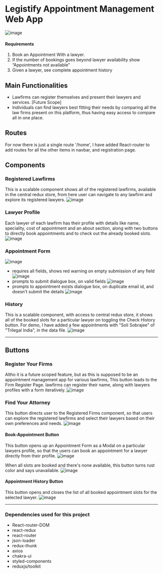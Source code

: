 # Legistify Appointment Management Web App
![image](https://user-images.githubusercontent.com/47380034/218688195-0c3b4d8f-b676-4eba-af7f-02572b345ead.png)


#### Requirements

1. Book an Appointment With a lawyer.
2. If the number of bookings goes beyond lawyer availability show “Appointments not available”
3. Given a lawyer, see complete appointment history

## Main Functionalities

- Lawfirms can register themselves and present their lawyers and services. [Future Scope]
- Individuals can find lawyers best fitting their needs by comparing all the law firms present on this platform, thus having easy access to compare all in one place.

## Routes

For now there is just a single route '/home', I have added React-router to add routes for all the other items in navbar, and registration page.

## Components

### Registered Lawfirms

This is a scalable component shows all of the registered lawfirms, available in the central redux store, from here user can navigate to any lawfirm and explore its registered lawyers.
![image](https://user-images.githubusercontent.com/47380034/218688350-b2253409-f2ea-4219-8666-f058e2138a26.png)


### Lawyer Profile

Each lawyer of each lawfirm has their profile with details like name, speciality, cost of appointment and an about section, along with two buttons to directly book appointments and to check out the already booked slots.
![image](https://user-images.githubusercontent.com/47380034/218688510-0ed1c701-8a8d-4a7d-a8f7-22c5ca25bc5a.png)



### Appointment Form
![image](https://user-images.githubusercontent.com/47380034/218688662-23dad59c-ac7b-4595-a706-5bc2bd50e6da.png)
- requires all fields, shows red warning on empty submission of any field
![image](https://user-images.githubusercontent.com/47380034/218688801-aa7d58fd-3e4a-4916-945a-1b9e0852eeac.png)
- prompts to submit dialogue box, on valid fields
![image](https://user-images.githubusercontent.com/47380034/218689049-cc9fbcd5-0adf-4c76-ba23-058fa0a55223.png)
- prompts to appointment exists dialogue box, on duplicate email id, and doesn't submit the details
![image](https://user-images.githubusercontent.com/47380034/218689161-5e0c1955-2b9e-41ee-a537-a920e730ef52.png)

### History

This is a scalable component, with access to central redux store, it shows all of the booked slots for a particular lawyer on toggling the Check History button. For demo, I have added a few appointments with "Soli Sobrajee" of "Trilegal India", in the data file.
![image](https://user-images.githubusercontent.com/47380034/218689612-af8e8dba-2273-4190-92d1-f9696c6f8a9d.png)

---

## Buttons

### Register Your Firms

Altho it is a future scoped feature, but as this is supposed to be an appointment management app for various lawfirms, This button leads to the Firm Register Page. lawfirms can register their name, along with lawyers profiles with a form iteratively.
![image](https://user-images.githubusercontent.com/47380034/218689769-3debbc1e-f8c0-40f1-b29e-bf9ad77bfeee.png)


### Find Your Attorney

This button directs user to the Registered Firms component, so that users can explore the registered lawfirms and select their lawyers based on their own preferences and needs.
![image](https://user-images.githubusercontent.com/47380034/218689959-ce2b917c-3efe-4d94-96ad-cbf00447e8cb.png)


#### Book-Appointment Button

This button opens up an Appointment Form as a Modal on a particular lawyers profile, so that the users can book an appointment for a lawyer directly from their profile.
![image](https://user-images.githubusercontent.com/47380034/218690021-169ea5a0-cbfb-4b1a-a849-7be4c8e16fbf.png)

When all slots are booked and there's none available, this button turns rust color and says unavailable.
![image](https://user-images.githubusercontent.com/47380034/218690119-ad9f77e2-adbb-4c44-b168-5c94580c1bb6.png)


#### Appointment History Button

This button opens and closes the list of all booked appointment slots for the selected lawyer.
![image](https://user-images.githubusercontent.com/47380034/218690208-e551cdba-2523-4b72-890e-7ab3d706962f.png)

---

### Dependencies used for this project

- React-router-DOM
- react-redux
- react-router
- json-loader
- redux-thunk
- axios
- chakra-ui
- styled-components
- reduxjs/toolkit
